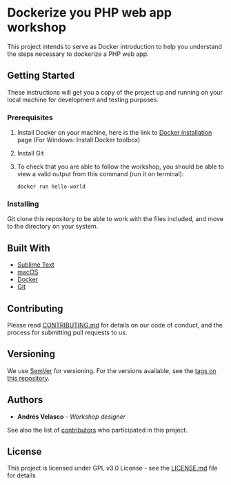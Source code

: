 # Dockerize you PHP web app workshop

This project intends to serve as Docker introduction to help you understand the steps necessary to dockerize a PHP web app. 

## Getting Started

These instructions will get you a copy of the project up and running on your local machine for development and testing purposes.

### Prerequisites

1. Install Docker on your machine, here is the link to [Docker installation](https://docs.docker.com/install/#supported-platforms) page (For Windows: Install Docker toolbox)
2. Install Git
3. To check that you are able to follow the workshop, you should be able to view a valid output from this command (run it on terminal):

	```
	docker run hello-world
	```

### Installing

Git clone this repository to be able to work with the files included, and move to the directory on your system.

## Built With

* [Sublime Text](https://www.sublimetext.com/)
* [macOS](https://www.apple.com/lae/macos/high-sierra/)
* [Docker](https://www.docker.com/)
* [Git](https://git-scm.com/)

## Contributing

Please read [CONTRIBUTING.md](CONTRIBUTING.md) for details on our code of conduct, and the process for submitting pull requests to us.

## Versioning

We use [SemVer](http://semver.org/) for versioning. For the versions available, see the [tags on this repository](https://github.com/your/project/tags). 

## Authors

* **Andrés Velasco** - *Workshop designer*

See also the list of [contributors](https://github.com/avcconti/dockerize-web-app/graphs/contributors) who participated in this project.

## License

This project is licensed under GPL v3.0 License - see the [LICENSE.md](LICENSE.md) file for details
